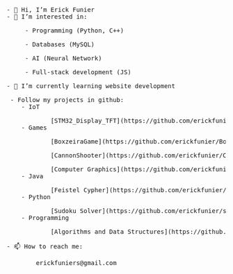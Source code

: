 <pre>
- 👋 Hi, I’m Erick Funier
- 👀 I’m interested in:</br>
 &nbsp;&nbsp;&nbsp;&nbsp;- Programming (Python, C++)</br>
 &nbsp;&nbsp;&nbsp;&nbsp;- Databases (MySQL)</br>
 &nbsp;&nbsp;&nbsp;&nbsp;- AI (Neural Network)</br>
 &nbsp;&nbsp;&nbsp;&nbsp;- Full-stack development (JS)</br>
- 🌱 I’m currently learning website development

 - Follow my projects in github:
    - IoT</br>
        &nbsp;&nbsp;&nbsp;&nbsp;[STM32_Display_TFT](https://github.com/erickfunier/STM32_Display_TFT)
    - Games</br>
        &nbsp;&nbsp;&nbsp;&nbsp;[BoxzeiraGame](https://github.com/erickfunier/BoxzeiraGame) (Java)</br>
        &nbsp;&nbsp;&nbsp;&nbsp;[CannonShooter](https://github.com/erickfunier/CannonShooter) (Unity)</br>
        &nbsp;&nbsp;&nbsp;&nbsp;[Computer Graphics](https://github.com/erickfunier/computer-graphics) (OpenGL)
    - Java</br>
        &nbsp;&nbsp;&nbsp;&nbsp;[Feistel Cypher](https://github.com/erickfunier/feistel-cypher)
    - Python</br>
        &nbsp;&nbsp;&nbsp;&nbsp;[Sudoku Solver](https://github.com/erickfunier/sudoku-solver)
    - Programming</br>
        &nbsp;&nbsp;&nbsp;&nbsp;[Algorithms and Data Structures](https://github.com/erickfunier/algorithms-and-data-structure) (C)

- 📫 How to reach me:</br>
    &nbsp;&nbsp;&nbsp;&nbsp;erickfuniers@gmail.com
</pre>
